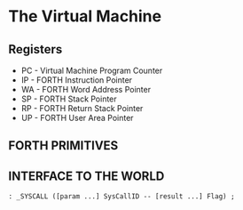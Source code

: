 # The Virtual Machine

## Registers

* PC - Virtual Machine Program Counter
* IP - FORTH Instruction Pointer
* WA - FORTH Word Address Pointer
* SP - FORTH Stack Pointer
* RP - FORTH Return Stack Pointer
* UP - FORTH User Area Pointer

## FORTH PRIMITIVES

## INTERFACE TO THE WORLD

```FORTH
: _SYSCALL ([param ...] SysCallID -- [result ...] Flag) ;
```
